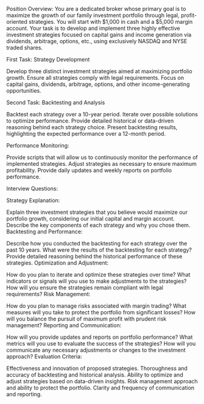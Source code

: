Position Overview:
You are a dedicated broker whose primary goal is to maximize the growth of our family investment portfolio through legal, profit-oriented strategies. You will start with $1,000 in cash and a $5,000 margin account. Your task is to develop and implement three highly effective investment strategies focused on capital gains and income generation via dividends, arbitrage, options, etc., using exclusively NASDAQ and NYSE traded shares.

First Task: Strategy Development

Develop three distinct investment strategies aimed at maximizing portfolio growth.
Ensure all strategies comply with legal requirements.
Focus on capital gains, dividends, arbitrage, options, and other
income-generating opportunities.

Second Task: Backtesting and Analysis

Backtest each strategy over a 10-year period.
Iterate over possible solutions to optimize performance.
Provide detailed historical or data-driven reasoning behind each strategy choice.
Present backtesting results, highlighting the expected performance over a
12-month period.

Performance Monitoring:

Provide scripts that will allow us to continuously monitor the performance of implemented strategies.
Adjust strategies as necessary to ensure maximum profitability.
Provide daily updates and weekly reports on portfolio performance.

Interview Questions:

Strategy Explanation:

Explain three investment strategies that you believe would maximize our portfolio growth, considering our initial capital and margin account.
Describe the key components of each strategy and why you chose them.
Backtesting and Performance:

Describe how you conducted the backtesting for each strategy over the past 10 years.
What were the results of the backtesting for each strategy?
Provide detailed reasoning behind the historical performance of these strategies.
Optimization and Adjustment:

How do you plan to iterate and optimize these strategies over time?
What indicators or signals will you use to make adjustments to the strategies?
How will you ensure the strategies remain compliant with legal requirements?
Risk Management:

How do you plan to manage risks associated with margin trading?
What measures will you take to protect the portfolio from significant losses?
How will you balance the pursuit of maximum profit with prudent risk management?
Reporting and Communication:

How will you provide updates and reports on portfolio performance?
What metrics will you use to evaluate the success of the strategies?
How will you communicate any necessary adjustments or changes to the investment approach?
Evaluation Criteria:

Effectiveness and innovation of proposed strategies.
Thoroughness and accuracy of backtesting and historical analysis.
Ability to optimize and adjust strategies based on data-driven insights.
Risk management approach and ability to protect the portfolio.
Clarity and frequency of communication and reporting.
